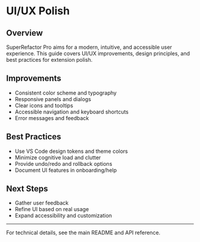 # UI/UX Polish

## Overview

SuperRefactor Pro aims for a modern, intuitive, and accessible user experience. This guide covers UI/UX improvements, design principles, and best practices for extension polish.

## Improvements

- Consistent color scheme and typography
- Responsive panels and dialogs
- Clear icons and tooltips
- Accessible navigation and keyboard shortcuts
- Error messages and feedback

## Best Practices

- Use VS Code design tokens and theme colors
- Minimize cognitive load and clutter
- Provide undo/redo and rollback options
- Document UI features in onboarding/help

## Next Steps

- Gather user feedback
- Refine UI based on real usage
- Expand accessibility and customization

---

For technical details, see the main README and API reference.
